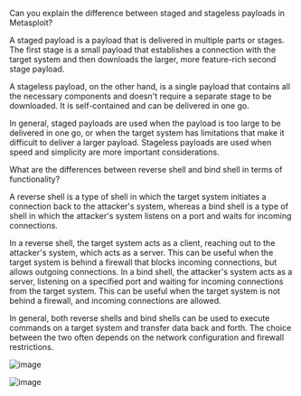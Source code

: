 Can you explain the difference between staged and stageless payloads in Metasploit?

A staged payload is a payload that is delivered in multiple parts or stages. The first stage is a small payload that establishes a connection with the target system and then downloads the larger, more feature-rich second stage payload.

A stageless payload, on the other hand, is a single payload that contains all the necessary components and doesn't require a separate stage to be downloaded. It is self-contained and can be delivered in one go.

In general, staged payloads are used when the payload is too large to be delivered in one go, or when the target system has limitations that make it difficult to deliver a larger payload. Stageless payloads are used when speed and simplicity are more important considerations.

What are the differences between reverse shell and bind shell in terms of functionality?

A reverse shell is a type of shell in which the target system initiates a connection back to the attacker's system, whereas a bind shell is a type of shell in which the attacker's system listens on a port and waits for incoming connections.

In a reverse shell, the target system acts as a client, reaching out to the attacker's system, which acts as a server. This can be useful when the target system is behind a firewall that blocks incoming connections, but allows outgoing connections. In a bind shell, the attacker's system acts as a server, listening on a specified port and waiting for incoming connections from the target system. This can be useful when the target system is not behind a firewall, and incoming connections are allowed.

In general, both reverse shells and bind shells can be used to execute commands on a target system and transfer data back and forth. The choice between the two often depends on the network configuration and firewall restrictions.

![image](https://github.com/nahcusira/dvwa/assets/87233531/9e972aed-9eaf-479d-9f5f-612e3f2fe201)

![image](https://github.com/nahcusira/dvwa/assets/87233531/afdb6851-556b-4cc8-820b-57502a6f70d1)
